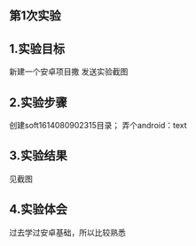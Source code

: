 ## 第1次实验

## 1.实验目标
新建一个安卓项目撒
发送实验截图
## 2.实验步骤

创建soft1614080902315目录；
弄个android：text

## 3.实验结果
见截图

## 4.实验体会
过去学过安卓基础，所以比较熟悉
